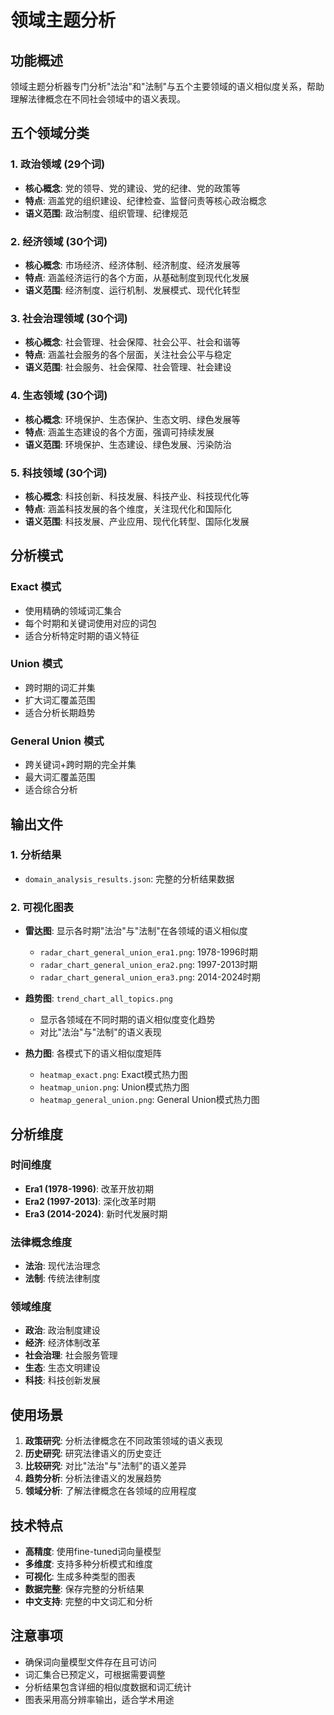 # 领域主题分析

## 功能概述

领域主题分析器专门分析"法治"和"法制"与五个主要领域的语义相似度关系，帮助理解法律概念在不同社会领域中的语义表现。

## 五个领域分类

### 1. 政治领域 (29个词)
- **核心概念**: 党的领导、党的建设、党的纪律、党的政策等
- **特点**: 涵盖党的组织建设、纪律检查、监督问责等核心政治概念
- **语义范围**: 政治制度、组织管理、纪律规范

### 2. 经济领域 (30个词)
- **核心概念**: 市场经济、经济体制、经济制度、经济发展等
- **特点**: 涵盖经济运行的各个方面，从基础制度到现代化发展
- **语义范围**: 经济制度、运行机制、发展模式、现代化转型

### 3. 社会治理领域 (30个词)
- **核心概念**: 社会管理、社会保障、社会公平、社会和谐等
- **特点**: 涵盖社会服务的各个层面，关注社会公平与稳定
- **语义范围**: 社会服务、社会保障、社会管理、社会建设

### 4. 生态领域 (30个词)
- **核心概念**: 环境保护、生态保护、生态文明、绿色发展等
- **特点**: 涵盖生态建设的各个方面，强调可持续发展
- **语义范围**: 环境保护、生态建设、绿色发展、污染防治

### 5. 科技领域 (30个词)
- **核心概念**: 科技创新、科技发展、科技产业、科技现代化等
- **特点**: 涵盖科技发展的各个维度，关注现代化和国际化
- **语义范围**: 科技发展、产业应用、现代化转型、国际化发展

## 分析模式

### Exact 模式
- 使用精确的领域词汇集合
- 每个时期和关键词使用对应的词包
- 适合分析特定时期的语义特征

### Union 模式
- 跨时期的词汇并集
- 扩大词汇覆盖范围
- 适合分析长期趋势

### General Union 模式
- 跨关键词+跨时期的完全并集
- 最大词汇覆盖范围
- 适合综合分析

## 输出文件

### 1. 分析结果
- `domain_analysis_results.json`: 完整的分析结果数据

### 2. 可视化图表
- **雷达图**: 显示各时期"法治"与"法制"在各领域的语义相似度
  - `radar_chart_general_union_era1.png`: 1978-1996时期
  - `radar_chart_general_union_era2.png`: 1997-2013时期
  - `radar_chart_general_union_era3.png`: 2014-2024时期

- **趋势图**: `trend_chart_all_topics.png`
  - 显示各领域在不同时期的语义相似度变化趋势
  - 对比"法治"与"法制"的语义表现

- **热力图**: 各模式下的语义相似度矩阵
  - `heatmap_exact.png`: Exact模式热力图
  - `heatmap_union.png`: Union模式热力图
  - `heatmap_general_union.png`: General Union模式热力图

## 分析维度

### 时间维度
- **Era1 (1978-1996)**: 改革开放初期
- **Era2 (1997-2013)**: 深化改革时期
- **Era3 (2014-2024)**: 新时代发展时期

### 法律概念维度
- **法治**: 现代法治理念
- **法制**: 传统法律制度

### 领域维度
- **政治**: 政治制度建设
- **经济**: 经济体制改革
- **社会治理**: 社会服务管理
- **生态**: 生态文明建设
- **科技**: 科技创新发展

## 使用场景

1. **政策研究**: 分析法律概念在不同政策领域的语义表现
2. **历史研究**: 研究法律语义的历史变迁
3. **比较研究**: 对比"法治"与"法制"的语义差异
4. **趋势分析**: 分析法律语义的发展趋势
5. **领域分析**: 了解法律概念在各领域的应用程度

## 技术特点

- **高精度**: 使用fine-tuned词向量模型
- **多维度**: 支持多种分析模式和维度
- **可视化**: 生成多种类型的图表
- **数据完整**: 保存完整的分析结果
- **中文支持**: 完整的中文词汇和分析

## 注意事项

- 确保词向量模型文件存在且可访问
- 词汇集合已预定义，可根据需要调整
- 分析结果包含详细的相似度数据和词汇统计
- 图表采用高分辨率输出，适合学术用途


